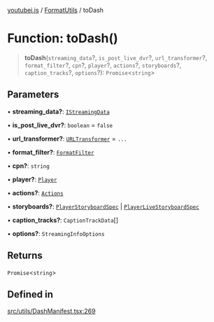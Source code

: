 [youtubei.js](../../../README.md) / [FormatUtils](../README.md) / toDash

# Function: toDash()

> **toDash**(`streaming_data`?, `is_post_live_dvr`?, `url_transformer`?, `format_filter`?, `cpn`?, `player`?, `actions`?, `storyboards`?, `caption_tracks`?, `options`?): `Promise`\<`string`\>

## Parameters

• **streaming\_data?**: [`IStreamingData`](../../APIResponseTypes/interfaces/IStreamingData.md)

• **is\_post\_live\_dvr?**: `boolean` = `false`

• **url\_transformer?**: [`URLTransformer`](../../Types/type-aliases/URLTransformer.md) = `...`

• **format\_filter?**: [`FormatFilter`](../../Types/type-aliases/FormatFilter.md)

• **cpn?**: `string`

• **player?**: [`Player`](../../../classes/Player.md)

• **actions?**: [`Actions`](../../../classes/Actions.md)

• **storyboards?**: [`PlayerStoryboardSpec`](../../YTNodes/classes/PlayerStoryboardSpec.md) \| [`PlayerLiveStoryboardSpec`](../../YTNodes/classes/PlayerLiveStoryboardSpec.md)

• **caption\_tracks?**: `CaptionTrackData`[]

• **options?**: `StreamingInfoOptions`

## Returns

`Promise`\<`string`\>

## Defined in

[src/utils/DashManifest.tsx:269](https://github.com/LuanRT/YouTube.js/blob/cf09f7bab14fcca99e1f3ae428c7337fea58cfa5/src/utils/DashManifest.tsx#L269)
